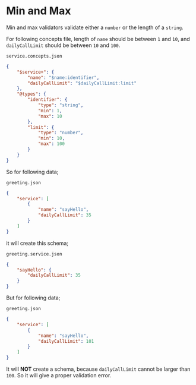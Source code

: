 # Min and Max

Min and max validators validate either a `number` or the length of a `string`.

For following concepts file, length of `name` should be between `1` and `10`,
and `dailyCallLimit` should be between `10` and `100`.

`service.concepts.json`

```json
{
    "$service+": {
        "name": "$name:identifier",
        "dailyCallLimit": "$dailyCallLimit:limit"
    },
    "@types": {
        "identifier": {
            "type": "string",
            "min": 1,
            "max": 10
        },
        "limit": {
            "type": "number",
            "min": 10,
            "max": 100
        }
    }
}
```

So for following data;

`greeting.json`

```json
{
    "service": [
        {
            "name": "sayHello",
            "dailyCallLimit": 35
        }
    ]
}
```

it will create this schema;

`greeting.service.json`

```json
{
    "sayHello": {
        "dailyCallLimit": 35
    }
}
```

But for following data;

`greeting.json`

```json
{
    "service": [
        {
            "name": "sayHello",
            "dailyCallLimit": 101
        }
    ]
}
```

It will **NOT** create a schema, because `dailyCallLimit` cannot be larger than
`100`. So it will give a proper validation error.
